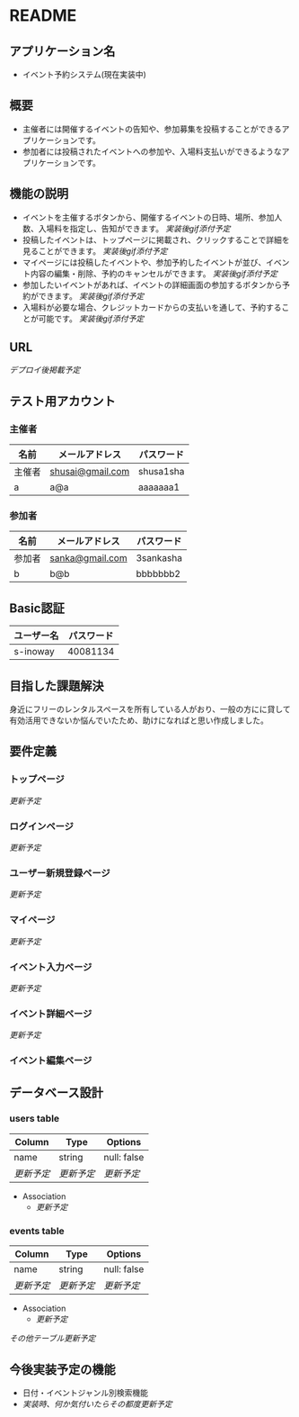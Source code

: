# README

## アプリケーション名
* イベント予約システム(現在実装中)

## 概要
* 主催者には開催するイベントの告知や、参加募集を投稿することができるアプリケーションです。
* 参加者には投稿されたイベントへの参加や、入場料支払いができるようなアプリケーションです。

## 機能の説明
* イベントを主催するボタンから、開催するイベントの日時、場所、参加人数、入場料を指定し、告知ができます。
*実装後gif添付予定*
* 投稿したイベントは、トップページに掲載され、クリックすることで詳細を見ることができます。
*実装後gif添付予定*
* マイページには投稿したイベントや、参加予約したイベントが並び、イベント内容の編集・削除、予約のキャンセルができます。
*実装後gif添付予定*
* 参加したいイベントがあれば、イベントの詳細画面の参加するボタンから予約ができます。
*実装後gif添付予定*
* 入場料が必要な場合、クレジットカードからの支払いを通して、予約することが可能です。
*実装後gif添付予定*

## URL
*デプロイ後掲載予定*

## テスト用アカウント
### 主催者
| 名前   | メールアドレス   | パスワード |
| ------ | ---------------- | ---------- |
| 主催者 | shusai@gmail.com | shusa1sha  |
| a      | a@a              | aaaaaaa1   |
### 参加者
| 名前   | メールアドレス  | パスワード |
| ------ | --------------- | ---------- |
| 参加者 | sanka@gmail.com | 3sankasha  |
| b      | b@b             | bbbbbbb2   |

## Basic認証
| ユーザー名 | パスワード |
| ---------- | ---------- |
| s-inoway   | 40081134   |

## 目指した課題解決
身近にフリーのレンタルスペースを所有している人がおり、一般の方にに貸して有効活用できないか悩んでいたため、助けになればと思い作成しました。

## 要件定義
### トップページ
*更新予定*
### ログインページ
*更新予定*
### ユーザー新規登録ページ
*更新予定*
### マイページ
*更新予定*
### イベント入力ページ
*更新予定*
### イベント詳細ページ
*更新予定*
### イベント編集ページ

## データベース設計
### users table
| Column | Type   | Options     |
| ------ | ------ | ----------- |
| name   | string | null: false |
| *更新予定* | *更新予定* | *更新予定* |
* Association
  - *更新予定*

### events table
| Column | Type   | Options     |
| ------ | ------ | ----------- |
| name   | string | null: false |
| *更新予定* | *更新予定* | *更新予定* |
* Association
  - *更新予定*

*その他テーブル更新予定*


## 今後実装予定の機能
* 日付・イベントジャンル別検索機能
* *実装時、何か気付いたらその都度更新予定*